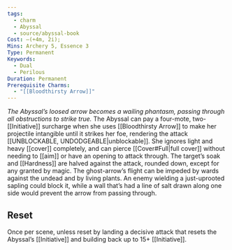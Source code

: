 ```yaml
---
tags:
  - charm
  - Abyssal
  - source/abyssal-book
Cost: —(+4m, 2i); 
Mins: Archery 5, Essence 3
Type: Permanent
Keywords:
  - Dual
  - Perilous
Duration: Permanent
Prerequisite Charms:
  - "[[Bloodthirsty Arrow]]"
---
```

*The Abyssal’s loosed arrow becomes a wailing phantasm, passing through all obstructions to strike true.*
The Abyssal can pay a four-mote, two-[[Initiative]] surcharge when she uses [[Bloodthirsty Arrow]] to make her projectile intangible until it strikes her foe, rendering the attack [[UNBLOCKABLE, UNDODGEABLE|unblockable]]. She ignores light and heavy [[cover]] completely, and can pierce [[Cover#Full|full cover]] without needing to [[aim]] or have an opening to attack through.
The target’s soak and [[Hardness]] are halved against the attack, rounded down, except for any granted by magic.
The ghost-arrow’s flight can be impeded by wards against the undead and by living plants. An enemy wielding a just-uprooted sapling could block it, while a wall that’s had a line of salt drawn along one side would prevent the arrow from passing through.
## Reset 
Once per scene, unless reset by landing a decisive attack that resets the Abyssal’s [[Initiative]] and building back up to 15+ [[Initiative]].